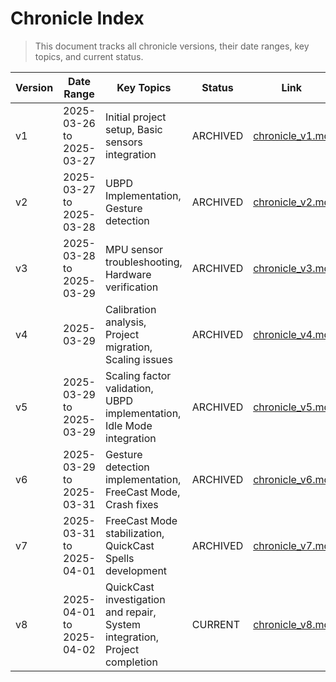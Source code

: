 # Chronicle Index

> This document tracks all chronicle versions, their date ranges, key topics, and current status.

| Version | Date Range | Key Topics | Status | Link |
|---------|------------|------------|--------|------|
| v1 | 2025-03-26 to 2025-03-27 | Initial project setup, Basic sensors integration | ARCHIVED | [chronicle_v1.md](../archive/chronicles/chronicle_v1.md) |
| v2 | 2025-03-27 to 2025-03-28 | UBPD Implementation, Gesture detection | ARCHIVED | [chronicle_v2.md](../archive/chronicles/chronicle_v2.md) |
| v3 | 2025-03-28 to 2025-03-29 | MPU sensor troubleshooting, Hardware verification | ARCHIVED | [chronicle_v3.md](../archive/chronicles/chronicle_v3.md) |
| v4 | 2025-03-29 | Calibration analysis, Project migration, Scaling issues | ARCHIVED | [chronicle_v4.md](../archive/chronicles/chronicle_v4.md) |
| v5 | 2025-03-29 to 2025-03-29 | Scaling factor validation, UBPD implementation, Idle Mode integration | ARCHIVED | [chronicle_v5.md](../archive/chronicles/chronicle_v5.md) |
| v6 | 2025-03-29 to 2025-03-31 | Gesture detection implementation, FreeCast Mode, Crash fixes | ARCHIVED | [chronicle_v6.md](../archive/chronicles/chronicle_v6.md) |
| v7 | 2025-03-31 to 2025-04-01 | FreeCast Mode stabilization, QuickCast Spells development | ARCHIVED | [chronicle_v7.md](../archive/chronicles/chronicle_v7.md) |
| v8 | 2025-04-01 to 2025-04-02 | QuickCast investigation and repair, System integration, Project completion | CURRENT | [chronicle_v8.md](./chronicle_v8.md) | 